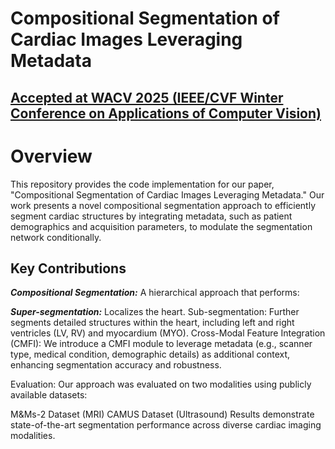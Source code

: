 # Compositional Segmentation of Cardiac Images Leveraging Metadata

## [Accepted at WACV 2025 (IEEE/CVF Winter Conference on Applications of Computer Vision)](https://wacv2025.thecvf.com/)


# Overview
This repository provides the code implementation for our paper, "Compositional Segmentation of Cardiac Images Leveraging Metadata." Our work presents a novel compositional segmentation approach to efficiently segment cardiac structures by integrating metadata, such as patient demographics and acquisition parameters, to modulate the segmentation network conditionally.

## Key Contributions
***Compositional Segmentation:*** A hierarchical approach that performs:

***Super-segmentation:*** Localizes the heart.
Sub-segmentation: Further segments detailed structures within the heart, including left and right ventricles (LV, RV) and myocardium (MYO).
Cross-Modal Feature Integration (CMFI): We introduce a CMFI module to leverage metadata (e.g., scanner type, medical condition, demographic details) as additional context, enhancing segmentation accuracy and robustness.

Evaluation: Our approach was evaluated on two modalities using publicly available datasets:

M&Ms-2 Dataset (MRI)
CAMUS Dataset (Ultrasound)
Results demonstrate state-of-the-art segmentation performance across diverse cardiac imaging modalities.
